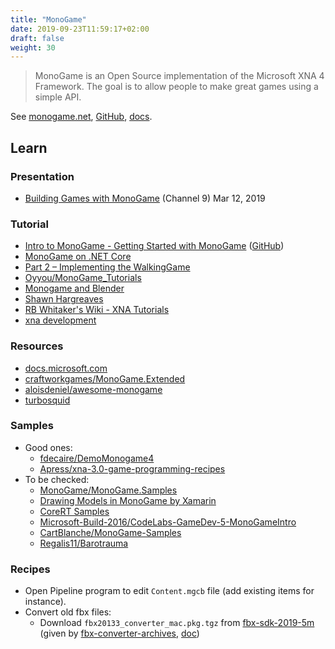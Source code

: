 ```yaml
---
title: "MonoGame"
date: 2019-09-23T11:59:17+02:00
draft: false
weight: 30
---
```


> MonoGame is an Open Source implementation of the Microsoft XNA 4 Framework. The goal is to allow people to make great games using a simple API.

See [monogame.net](http://www.monogame.net/), [GitHub](https://github.com/MonoGame/MonoGame), [docs](http://www.monogame.net/documentation/?page=main).

## Learn

### Presentation

- [Building Games with MonoGame](https://channel9.msdn.com/Shows/On-NET/Building-Games-with-MonoGame) (Channel 9) Mar 12, 2019

### Tutorial

- [Intro to MonoGame - Getting Started with MonoGame](https://dev.to/giovanni_cortes/getting-started-with-monogame-4534) ([GitHub](https://github.com/Gidrek/ShooterAdvance/tree/06-moving-sprite))
- [MonoGame on .NET Core](http://blog.dylanwilson.net/posts/monogame-on-dotnet-core/)
- [Part 2 – Implementing the WalkingGame](https://docs.microsoft.com/en-us/xamarin/graphics-games/monogame/introduction/part2)
- [Oyyou/MonoGame_Tutorials](https://github.com/Oyyou/MonoGame_Tutorials)
- [Monogame and Blender](https://blog.frankdecaire.com/2018/09/30/monogame-and-blender-part-1/)
- [Shawn Hargreaves](http://www.shawnhargreaves.com/blogindex.html)
- [RB Whitaker's Wiki - XNA Tutorials](http://rbwhitaker.wikidot.com/xna-tutorials)
- [xna development](http://xnadevelopment.com/tutorials.shtml)

### Resources

- [docs.microsoft.com](https://docs.microsoft.com/en-us/xamarin/graphics-games/monogame/)
- [craftworkgames/MonoGame.Extended](https://github.com/craftworkgames/MonoGame.Extended)
- [aloisdeniel/awesome-monogame](https://github.com/aloisdeniel/awesome-monogame)
- [turbosquid](https://www.turbosquid.com)

### Samples

- Good ones:
  - [fdecaire/DemoMonogame4](https://github.com/fdecaire/DemoMonogame4)
  - [Apress/xna-3.0-game-programming-recipes](https://github.com/Apress/xna-3.0-game-programming-recipes)
- To be checked:
  - [MonoGame/MonoGame.Samples](https://github.com/MonoGame/MonoGame.Samples)
  - [Drawing Models in MonoGame by Xamarin](https://developer.xamarin.com/samples/mobile/ModelRenderingMG/)
  - [CoreRT Samples](https://github.com/dotnet/corert/tree/master/samples/MonoGame)
  - [Microsoft-Build-2016/CodeLabs-GameDev-5-MonoGameIntro](https://github.com/Microsoft-Build-2016/CodeLabs-GameDev-5-MonoGameIntro)
  - [CartBlanche/MonoGame-Samples](https://github.com/CartBlanche/MonoGame-Samples)
  - [Regalis11/Barotrauma](https://github.com/Regalis11/Barotrauma)

### Recipes

- Open Pipeline program to edit `Content.mgcb` file (add existing items for instance).
- Convert old fbx files:
  - Download `fbx20133_converter_mac.pkg.tgz` from [fbx-sdk-2019-5m](https://www.autodesk.com/developer-network/platform-technologies/fbx-sdk-2019-5) (given by [fbx-converter-archives](https://www.autodesk.com/developer-network/platform-technologies/fbx-converter-archives), [doc](https://download.autodesk.com/us/fbx/2013/FBXconverter/index.html?url=files/GUID-4EACEBC7-E3C5-491C-B516-54AEEEF08B7A.htm,topicNumber=d30e369))
